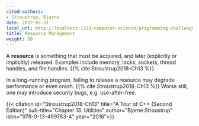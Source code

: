 ```yaml
---
cited-authors:
- Stroustrup, Bjarne
date: 2022-05-31
local_url: http://localhost:1313/computer-science/programming-challenges/language-concepts/resource-management/
title: Resource Management
weight: 20
---
```


A **resource** is something that must be acquired, and later (explicitly
or implicitly) released. Examples include memory, locks, sockets, thread
handles, and file handles. {{% cite Stroustrup2018-Ch13 %}}

In a long-running program, failing to release a resource may degrade
performance or even crash. {{% cite Stroustrup2018-Ch13 %}} Worse still,
one may introduce security bugs, e.g. use-after-free.

{{< citation
  id="Stroustrup2018-Ch13"
  title="A Tour of C++ (Second Edition)"
  sub-title="Chapter 13. Utilities"
  author="Bjarne Stroustrup"
  isbn="978-0-13-499783-4"
  year="2018">}}
